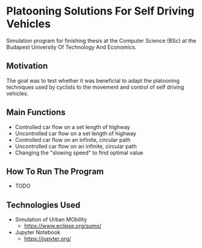 # Platooning Solutions For Self Driving Vehicles
 
Simulation program for finishing thesis at the Computer Science (BSc) at the Budapest University Of Technology And Economics.


## Motivation

The goal was to test whether it was beneficial to adapt the platooning techniques used by cyclists to the movement and control of self driving vehicles.


## Main Functions

- Controlled car flow on a set length of highway 
- Uncontrolled car flow on a set length of highway
- Controlled car flow on an infinite, circular path
- Uncontrolled car flow on an infinite, circular path
- Changing the "slowing speed" to find optimal value


## How To Run The Program
- TODO

## Technologies Used

- Simulation of Urban MObility
  - https://www.eclipse.org/sumo/
- Jupyter Notebook
  - https://jupyter.org/
